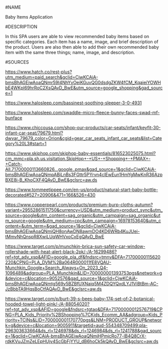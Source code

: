 #NAME

Baby Items Application

#DESCRIPTION

In this SPA users are able to view recommended baby items based on specific categories. Each item has a name, image, and brief description of the product. Users are also then able to add their own recommended baby item with the same three things; name, image, and description.


#SOURCES

https://www.hatch.co/rest-plus?utm_medium=paid_search&gclid=CjwKCAiA-bmsBhAGEiwAoaQNmr59I4NhYvOeiKGuvQG0dsdgZKW4fCM_KqaieiYOWHbE4WKpl69hrRoC2XsQAvD_BwE&utm_source=google_shopping&gad_source=1

https://www.halosleep.com/bassinest-soothing-sleeper-3-0-4931

https://www.halosleep.com/swaddle-micro-fleece-bunny-faces-swad-mf-bunface


https://www.chiccousa.com/shop-our-products/car-seats/infant/keyfit-30-infant-car-seat/79679.html?dwvar_79679_color=Orion&cgid=gear_car_seats_infant_car_seats&list=Category%20L3#start=1

https://www.skiphop.com/skiphop-baby-essentials/816523025075.html?cm_mmc=pla.sh.us.visitation.SkipHop+-+US+-+Shopping+-+PMAX+-+Catch-All.71700000113660826...google..pmax&gad_source=1&gclid=CjwKCAiA-bmsBhAGEiwAoaQNmpABjLnBs3FGttr5PYrvn4clEwEun1HmYgMwKnR36AzpBXE8i-B_KhoCXF4QAvD_BwE&gclsrc=aw.ds

https://www.tommeetippee.com/en-us/product/natural-start-baby-bottle-decorated#527=20906&471=166&526=430

https://www.copperpearl.com/products/premium-burp-cloths-autumn?variant=29552861511750&currency=USD&utm_medium=product_sync&utm_source=google&utm_content=sag_organic&utm_campaign=sag_organic&utm_source=google&utm_medium=cpc&utm_campaign=16978153640&utm_content=&utm_term=&gad_source=1&gclid=CjwKCAiA-bmsBhAGEiwAoaQNmiQH8onAwDN8awmDO4KD6WRb4KuJUei-tMmvNhQnspR8XwiLUqWHVxoCxEgQAvD_BwE

https://www.target.com/p/munchkin-brica-sun-safety-car-window-rollershade-with-heat-alert-black-2pk/-/A-16299486?ref=tgt_adv_xsp&AFID=google_pla_df&fndsrc=tmnv&DFA=71700000115620220&CPNG=PLA_DVM%2Ba064R000011fE8VQAU-Munchkin_Google+Search_Always+On_2023_Q4-1096489&adgroup=PLA_Munchkin&LID=700000001393753pgs&network=g&device=c&location=9052576&gad_source=1&gclid=CjwKCAiA-bmsBhAGEiwAoaQNmtg569v5BZBfUXNaiq5M4ZDQYQxdLYJ1ViBtBm-AC-JzBbbTA9HqsBoCtfAQAvD_BwE&gclsrc=aw.ds

https://www.target.com/p/burt-39-s-bees-baby-174-set-of-2-botanical-hooded-towel-light-pink/-/A-88054020?ref=tgt_adv_xsp&AFID=google&fndsrc=tgtao&DFA=71700000012576719&CPNG=PLA_Kids_Priority%2BShopping%7CKids_Ecomm_AA&adgroup=Kids_Priority+TCINs&LID=700000001170770pgs&LNM=PRODUCT_GROUP&network=g&device=c&location=9005911&targetid=aud-554348709499:pla-296303633664&ds_rl=1246978&ds_rl=1246984&ds_rl=1241788&gad_source=1&gclid=CjwKCAiA-bmsBhAGEiwAoaQNmjHPmjcRo77-lB4Q8CrX-rdkKVuJZmZeLEpHUjv4ScGbFjYYU_dB6hoCk5kQAvD_BwE&gclsrc=aw.ds









